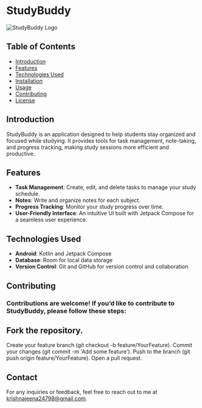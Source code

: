 # StudyBuddy

![StudyBuddy Logo](https://th.bing.com/th/id/OIG4..Ubw0OtWCSjt7CnrLjMg?pid=ImgGn) 

## Table of Contents
- [Introduction](#introduction)
- [Features](#features)
- [Technologies Used](#technologies-used)
- [Installation](#installation)
- [Usage](#usage)
- [Contributing](#contributing)
- [License](#license)

## Introduction
StudyBuddy is an application designed to help students stay organized and focused while studying. It provides tools for task management, note-taking, and progress tracking, making study sessions more efficient and productive.

## Features
- **Task Management**: Create, edit, and delete tasks to manage your study schedule.
- **Notes**: Write and organize notes for each subject.
- **Progress Tracking**: Monitor your study progress over time.
- **User-Friendly Interface**: An intuitive UI built with Jetpack Compose for a seamless user experience.

## Technologies Used
- **Android**: Kotlin and Jetpack Compose
- **Database**: Room for local data storage
- **Version Control**: Git and GitHub for version control and collaboration

## Contributing
### Contributions are welcome! If you’d like to contribute to StudyBuddy, please follow these steps:

## Fork the repository.
Create your feature branch (git checkout -b feature/YourFeature).
Commit your changes (git commit -m 'Add some feature').
Push to the branch (git push origin feature/YourFeature).
Open a pull request.

## Contact
For any inquiries or feedback, feel free to reach out to me at krishnajeena24798@gmail.com.
